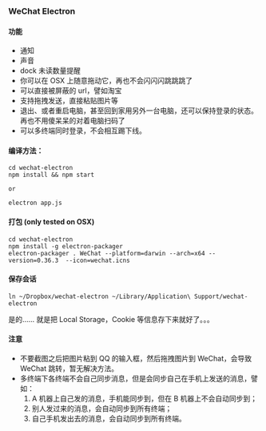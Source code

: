 
### WeChat Electron

#### 功能

* 通知
* 声音
* dock 未读数量提醒
* 你可以在 OSX 上随意拖动它，再也不会闪闪闪跳跳跳了
* 可以直接被屏蔽的 url，譬如淘宝
* 支持拖拽发送，直接粘贴图片等
* 退出、或者重启电脑，甚至回到家用另外一台电脑，还可以保持登录的状态。再也不用傻呆呆的对着电脑扫码了
* 可以多终端同时登录，不会相互踢下线。


#### 编译方法：

```
cd wechat-electron
npm install && npm start

or 

electron app.js
```

#### 打包 (only tested on OSX)

```
cd wechat-electron
npm install -g electron-packager
electron-packager . WeChat --platform=darwin --arch=x64 --version=0.36.3  --icon=wechat.icns
```

#### 保存会话

```
ln ~/Dropbox/wechat-electron ~/Library/Application\ Support/wechat-electron
```

是的…… 就是把 Local Storage，Cookie 等信息存下来就好了。。。

#### 注意

* 不要截图之后把图片粘到 QQ 的输入框，然后拖拽图片到 WeChat，会导致 WeChat 跳转，暂无解决方法。
* 多终端下各终端不会自己同步消息，但是会同步自己在手机上发送的消息，譬如：
  1. A 机器上自己发的消息，手机能同步到，但在 B 机器上不会自动同步到；
  2. 别人发过来的消息，会自动同步到所有终端；
  3. 自己手机发出去的消息，会自动同步到所有终端。

